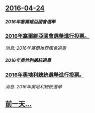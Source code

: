 ## [2016-04-24](/news/2016/04/24/index.md)

##### 2016年塞爾維亞國會選舉
### [2016年塞爾維亞國會選舉進行投票。 ](/news/2016/04/24/2016年塞爾維亞國會選舉進行投票.md)
_消息: 2016年塞爾維亞國會選舉_

##### 2016年奧地利總統選舉
### [2016年奧地利總統選舉進行投票。 ](/news/2016/04/24/2016年奧地利總統選舉進行投票.md)
_消息: 2016年奧地利總統選舉_

## [前一天...](/news/2016/04/20/index.md)

